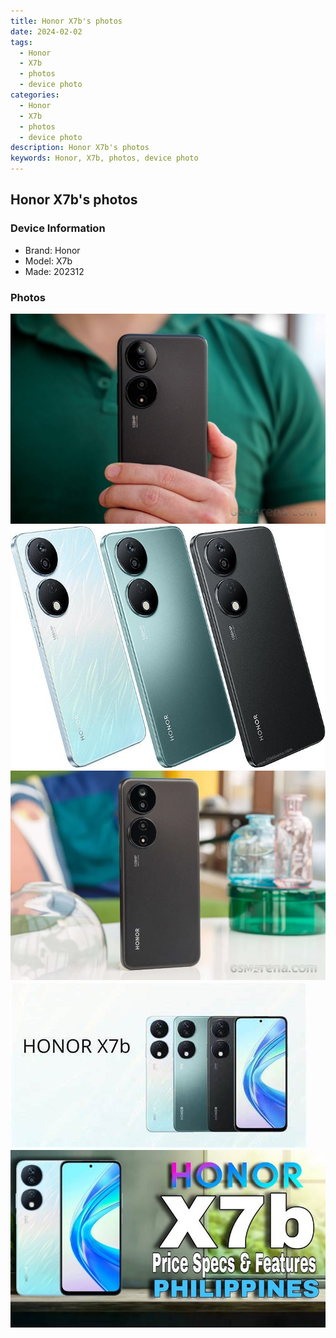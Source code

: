 ```yaml
---
title: Honor X7b's photos
date: 2024-02-02
tags: 
  - Honor
  - X7b
  - photos
  - device photo
categories: 
  - Honor
  - X7b
  - photos
  - device photo
description: Honor X7b's photos
keywords: Honor, X7b, photos, device photo
---
```


## Honor X7b's photos

### Device Information

- Brand: Honor
- Model: X7b
- Made: 202312

### Photos

![/images/best-assets/devices/honor/honor-x7b/1.jpg](/images/best-assets/devices/honor/honor-x7b/1.jpg)
![/images/best-assets/devices/honor/honor-x7b/2.jpg](/images/best-assets/devices/honor/honor-x7b/2.jpg)
![/images/best-assets/devices/honor/honor-x7b/3.jpg](/images/best-assets/devices/honor/honor-x7b/3.jpg)
![/images/best-assets/devices/honor/honor-x7b/4.jpg](/images/best-assets/devices/honor/honor-x7b/4.jpg)
![/images/best-assets/devices/honor/honor-x7b/5.jpg](/images/best-assets/devices/honor/honor-x7b/5.jpg)
